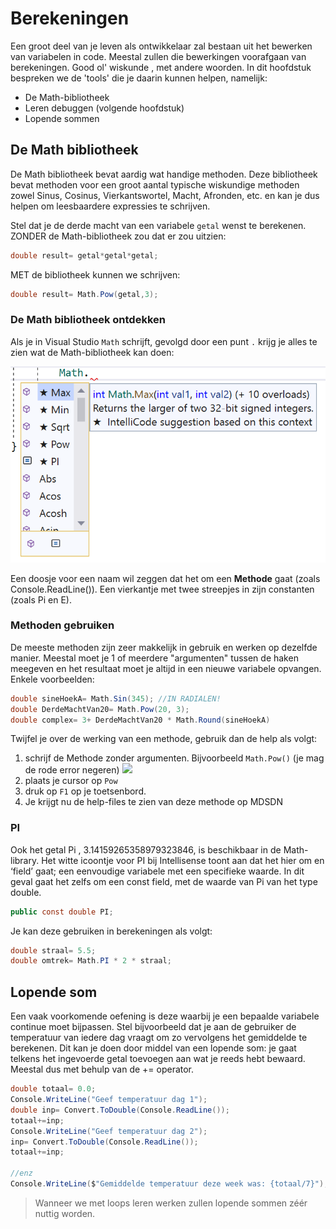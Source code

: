 
# Berekeningen
Een groot deel van je leven als ontwikkelaar zal bestaan uit het bewerken van variabelen in code. Meestal zullen die bewerkingen voorafgaan van berekeningen. Good ol' wiskunde , met andere woorden. In dit hoofdstuk bespreken we de 'tools' die je daarin kunnen helpen, namelijk:

* De Math-bibliotheek 
* Leren debuggen (volgende hoofdstuk)
* Lopende sommen


## De Math bibliotheek
De Math bibliotheek bevat aardig wat handige methoden. Deze bibliotheek bevat methoden voor een groot aantal typische wiskundige methoden zowel Sinus, Cosinus, Vierkantswortel, Macht, Afronden, etc. en kan je dus helpen om leesbaardere expressies te schrijven.

Stel dat je de derde macht van een variabele ``getal`` wenst te berekenen. ZONDER de Math-bibliotheek zou dat er zou uitzien:
```csharp
double result= getal*getal*getal;
```

MET de bibliotheek kunnen we schrijven:
```csharp
double result= Math.Pow(getal,3);
```

### De Math bibliotheek ontdekken

Als je in Visual Studio ``Math`` schrijft, gevolgd door een punt ``.`` krijg je alles te zien wat de Math-bibliotheek kan doen:


![](../assets/4_methoden/methoden3.png)


Een doosje voor een naam wil zeggen dat het om een **Methode** gaat (zoals Console.ReadLine()). Een vierkantje met twee streepjes in zijn constanten (zoals Pi en E).

### Methoden gebruiken
De meeste methoden zijn zeer makkelijk in gebruik en werken op dezelfde manier. Meestal moet je 1 of meerdere "argumenten" tussen de haken meegeven en het resultaat moet je altijd in een nieuwe variabele opvangen. Enkele voorbeelden:
```csharp
double sineHoekA= Math.Sin(345); //IN RADIALEN!
double DerdeMachtVan20= Math.Pow(20, 3);
double complex= 3+ DerdeMachtVan20 * Math.Round(sineHoekA)
```

Twijfel je over de werking van een methode, gebruik dan de help als volgt:
1. schrijf de Methode zonder argumenten. Bijvoorbeeld ``Math.Pow()`` (je mag de rode error negeren) ![](../assets/4_methoden/math.png)
2. plaats je cursor op ``Pow``
3. druk op ``F1`` op je toetsenbord.
4. Je krijgt nu de help-files te zien van deze methode op MDSDN

### PI 
Ook het getal Pi , 3.14159265358979323846, is beschikbaar in de Math-library. Het witte icoontje voor PI bij Intellisense toont aan dat het hier om en ‘field’ gaat; een eenvoudige variabele met een specifieke waarde. In dit geval gaat het zelfs om een const field, met de waarde van Pi van het type double.

```csharp
public const double PI;
```

Je kan deze gebruiken in berekeningen als volgt:
```csharp
double straal= 5.5;
double omtrek= Math.PI * 2 * straal;
```

## Lopende som
Een vaak voorkomende oefening is deze waarbij je een bepaalde variabele continue moet bijpassen. Stel bijvoorbeeld dat je aan de gebruiker de temperatuur van iedere dag vraagt om zo vervolgens het gemiddelde te berekenen. Dit kan je doen door middel van een lopende som: je gaat telkens het ingevoerde getal toevoegen aan wat je reeds hebt bewaard. Meestal dus met behulp van de += operator.

```csharp
double totaal= 0.0;
Console.WriteLine("Geef temperatuur dag 1");
double inp= Convert.ToDouble(Console.ReadLine());
totaal+=inp;
Console.WriteLine("Geef temperatuur dag 2");
inp= Convert.ToDouble(Console.ReadLine());
totaal+=inp;

//enz
Console.WriteLine($"Gemiddelde temperatuur deze week was: {totaal/7}");
```
> Wanneer we met loops leren werken zullen lopende sommen zéér nuttig worden. 